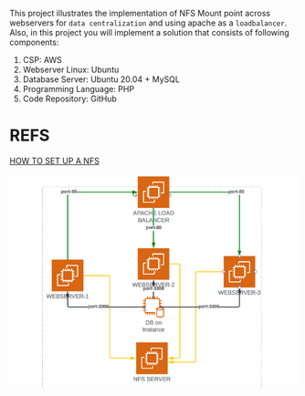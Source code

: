 This project illustrates the implementation of NFS Mount point across webservers for `data centralization` and using apache as a `loadbalancer`. Also, in this project you will implement a solution that consists of following components:

1. CSP: AWS
2. Webserver Linux: Ubuntu
3. Database Server: Ubuntu 20.04 + MySQL
4. Programming Language: PHP
5. Code Repository: GitHub


# REFS 
[HOW TO SET UP A NFS](https://tldp.org/HOWTO/NFS-HOWTO/server.html)

![LB-SERVER-MYSQL-NFS](./images/NFS-LB-MYSQL-WEBSERVER.png)

